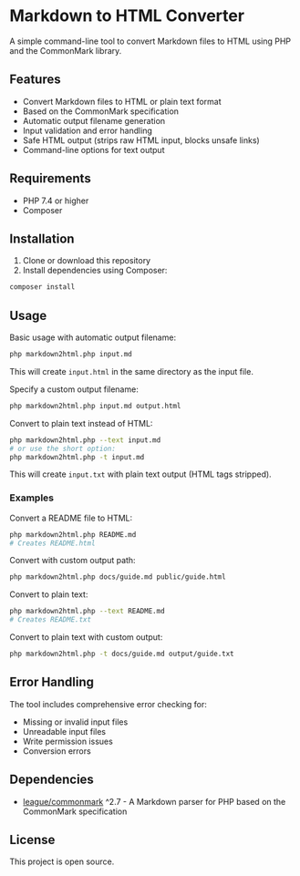 # Markdown to HTML Converter

A simple command-line tool to convert Markdown files to HTML using PHP and the CommonMark library.

## Features

- Convert Markdown files to HTML or plain text format
- Based on the CommonMark specification
- Automatic output filename generation
- Input validation and error handling
- Safe HTML output (strips raw HTML input, blocks unsafe links)
- Command-line options for text output

## Requirements

- PHP 7.4 or higher
- Composer

## Installation

1. Clone or download this repository
2. Install dependencies using Composer:

```bash
composer install
```

## Usage

Basic usage with automatic output filename:

```bash
php markdown2html.php input.md
```

This will create `input.html` in the same directory as the input file.

Specify a custom output filename:

```bash
php markdown2html.php input.md output.html
```

Convert to plain text instead of HTML:

```bash
php markdown2html.php --text input.md
# or use the short option:
php markdown2html.php -t input.md
```

This will create `input.txt` with plain text output (HTML tags stripped).

### Examples

Convert a README file to HTML:
```bash
php markdown2html.php README.md
# Creates README.html
```

Convert with custom output path:
```bash
php markdown2html.php docs/guide.md public/guide.html
```

Convert to plain text:
```bash
php markdown2html.php --text README.md
# Creates README.txt
```

Convert to plain text with custom output:
```bash
php markdown2html.php -t docs/guide.md output/guide.txt
```

## Error Handling

The tool includes comprehensive error checking for:
- Missing or invalid input files
- Unreadable input files
- Write permission issues
- Conversion errors

## Dependencies

- [league/commonmark](https://github.com/thephpleague/commonmark) ^2.7 - A Markdown parser for PHP based on the CommonMark specification

## License

This project is open source.

